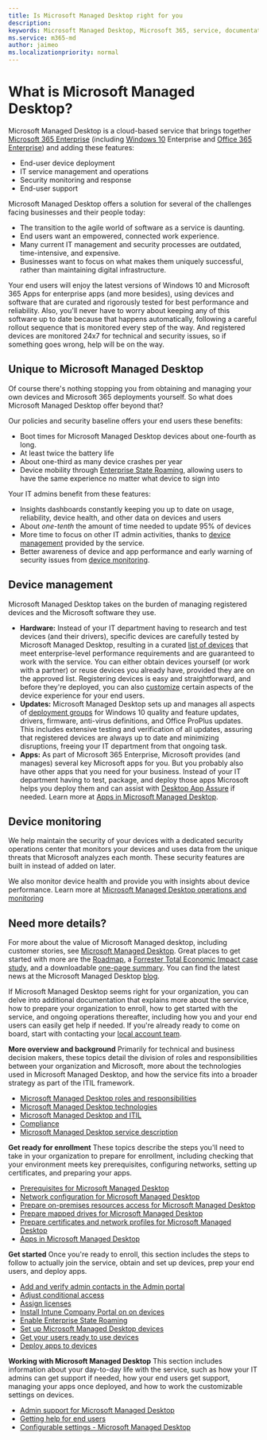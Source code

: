 ```yaml
---
title: Is Microsoft Managed Desktop right for you 
description:  
keywords: Microsoft Managed Desktop, Microsoft 365, service, documentation
ms.service: m365-md
author: jaimeo
ms.localizationpriority: normal
---
```


# What is Microsoft Managed Desktop?


Microsoft Managed Desktop is a cloud-based service that brings together [Microsoft 365 Enterprise](https://docs.microsoft.com/microsoft-365/enterprise/microsoft-365-overview) (including [Windows 10](https://docs.microsoft.com/windows/windows-10/) Enterprise and [Office 365 Enterprise](https://www.microsoft.com/microsoft-365/business/compare-more-office-365-for-business-plans)) and adding these features:

- End-user device deployment
- IT service management and operations
- Security monitoring and response
- End-user support

Microsoft Managed Desktop offers a solution for several of the challenges facing businesses and their people today:
- The transition to the agile world of software as a service is daunting.
- End users want an empowered, connected work experience.
- Many current IT management and security processes are outdated, time-intensive, and expensive.
- Businesses want to focus on what makes them uniquely successful, rather than maintaining digital infrastructure.

Your end users will enjoy the latest versions of Windows 10 and Microsoft 365 Apps for enterprise apps (and more besides), using devices and software that are curated and rigorously tested for best performance and reliability. Also, you'll never have to worry about keeping any of this software up to date because that happens automatically, following a careful rollout sequence that is monitored every step of the way. And registered devices are monitored 24x7 for technical and security issues, so if something goes wrong, help will be on the way.


## Unique to Microsoft Managed Desktop

Of course there's nothing stopping you from obtaining and managing your own devices and Microsoft 365 deployments yourself. So what does Microsoft Managed Desktop offer beyond that?

Our policies and security baseline offers your end users these benefits:

- Boot times for Microsoft Managed Desktop devices about one-fourth as long.
- At least twice the battery life
- About one-third as many device crashes per year
- Device mobility through [Enterprise State Roaming](https://docs.microsoft.com/azure/active-directory/devices/enterprise-state-roaming-overview), allowing users to have the same experience no matter what device to sign into

Your IT admins benefit from these features:

- Insights dashboards constantly keeping you up to date on usage, reliability, device health, and other data on devices and users
- About *one-tenth* the amount of time needed to update 95% of devices
- More time to focus on other IT admin activities, thanks to [device management](#device-management) provided by the service.
- Better awareness of device and app performance and early warning of security issues from [device monitoring](#device-monitoring).

## Device management
Microsoft Managed Desktop takes on the burden of managing registered devices and the Microsoft software they use.

- **Hardware:** Instead of your IT department having to research and test devices (and their drivers), specific devices are carefully tested by Microsoft Managed Desktop, resulting in a curated [list of devices](../service-description/device-list.md) that meet enterprise-level performance requirements and are guaranteed to work with the service. You can either obtain devices yourself (or work with a partner) or reuse devices you already have, provided they are on the approved list. Registering devices is easy and straightforward, and before they're deployed, you can also [customize](../working-with-managed-desktop/config-setting-overview.md) certain aspects of the device experience for your end users.
- **Updates:** Microsoft Managed Desktop sets up and manages all aspects of [deployment groups](../service-description/updates.md) for Windows 10 quality and feature updates, drivers, firmware, anti-virus definitions, and Office ProPlus updates. This includes extensive testing and verification of all updates, assuring that registered devices are always up to date and minimizing disruptions, freeing your IT department from that ongoing task.
- **Apps:** As part of Microsoft 365 Enterprise, Microsoft provides (and manages) several key Microsoft apps for you. But you probably also have other apps that you need for your business. Instead of your IT department having to test, package, and deploy those apps Microsoft helps you deploy them and can assist with [Desktop App Assure](https://docs.microsoft.com/fasttrack/win-10-desktop-app-assure) if needed. Learn more at [Apps in Microsoft Managed Desktop](../get-ready/apps.md).


## Device monitoring

We help maintain the security of your devices with a dedicated security operations center that monitors your devices and uses data from the unique threats that Microsoft analyzes each month. These security features are built in instead of added on later.

We also monitor device health and provide you with insights about device performance. Learn more at [Microsoft Managed Desktop operations and monitoring](../service-description/operations-and-monitoring.md)


## Need more details?
For more about the value of Microsoft Managed desktop, including customer stories, see [Microsoft Managed Desktop](https://aka.ms/mmd). Great places to get started with more are the [Roadmap](https://aka.ms/AA6jiam), a [Forrester Total Economic Impact case study](https://github.com/MicrosoftDocs/microsoft-365-docs/raw/public/microsoft-365/managed-desktop/intro/downloads/forrester-tei-study.pdf), and a downloadable [one-page summary](https://aka.ms/AA6ob3h). You can find the latest news at the Microsoft Managed Desktop [blog](https://aka.ms/AA6l2dd).

If Microsoft Managed Desktop seems right for your organization, you can delve into additional documentation that explains more about the service, how to prepare your organization to enroll, how to get started with the service, and ongoing operations thereafter, including how you and your end users can easily get help if needed. If you're already ready to come on board, start with contacting your [local account team](https://pages.email.office.com/contactmmd/).

**More overview and background**
Primarily for technical and business decision makers, these topics detail the division of roles and responsibilities between your organization and Microsoft, more about the technologies used in Microsoft Managed Desktop, and how the service fits into a broader strategy as part of the ITIL framework.

- [Microsoft Managed Desktop roles and responsibilities](roles-and-responsibilities.md)
- [Microsoft Managed Desktop technologies](technologies.md)
- [Microsoft Managed Desktop and ITIL](../MMD-and-ITSM.md)
- [Compliance](compliance.md)
- [Microsoft Managed Desktop service description](https://docs.microsoft.com/microsoft-365/managed-desktop/service-description/)

**Get ready for enrollment**
These topics describe the steps you'll need to take in your organization to prepare for enrollment, including checking that your environment meets key prerequisites, configuring networks, setting up certificates, and preparing your apps.

- [Prerequisites for Microsoft Managed Desktop](../get-ready/prerequisites.md)
- [Network configuration for Microsoft Managed Desktop](../get-ready/network.md)
- [Prepare on-premises resources access for Microsoft Managed Desktop](../get-ready/authentication.md)
- [Prepare mapped drives for Microsoft Managed Desktop](../get-ready/mapped-drives.md)
- [Prepare certificates and network profiles for Microsoft Managed Desktop](../get-ready/certs-wifi-lan.md)
- [Apps in Microsoft Managed Desktop](../get-ready/apps.md)

**Get started**
Once you're ready to enroll, this section includes the steps to follow to actually join the service, obtain and set up devices, prep your end users, and deploy apps.

- [Add and verify admin contacts in the Admin portal](../get-started/add-admin-contacts.md)
- [Adjust conditional access](../get-started/conditional-access.md)
- [Assign licenses](../get-started/assign-licenses.md)
- [Install Intune Company Portal on on devices](../get-started/company-portal.md)
- [Enable Enterprise State Roaming](../get-started/enterprise-state-roaming.md)
- [Set up Microsoft Managed Desktop devices](../get-started/set-up-devices.md)
- [Get your users ready to use devices](../get-started/get-started-devices.md)
- [Deploy apps to devices](../get-started/deploy-apps.md)

**Working with Microsoft Managed Desktop**
This section includes information about your day-to-day life with the service, such as how your IT admins can get support if needed, how your end users get support, managing your apps once deployed, and how to work the customizable settings on devices.

- [Admin support for Microsoft Managed Desktop](../working-with-managed-desktop/admin-support.md)
- [Getting help for end users](../working-with-managed-desktop/end-user-support.md)
- [Configurable settings - Microsoft Managed Desktop](../working-with-managed-desktop/config-setting-overview.md)





<!--When you enroll in Microsoft Managed Desktop, Microsoft provides you with devices that are configured to join your Azure Active Directory tenant. Windows 10, Office 365, and some apps and features associated with [Microsoft 365 Enterprise E5](https://www.microsoft.com/microsoft-365/compare-all-microsoft-365-plans) are installed (by Microsoft) on your devices. When your employees who are using these devices need help, they contact Microsoft Managed Desktop support (provided by Microsoft) through a custom chat app.--> 

<!--With Microsoft Managed Desktop, you get **software as a service** (Microsoft 365 E5), **Device as a service** (Microsoft Surface devices ready to use), and **IT support as a service** (Help desk and more).--> 
 
